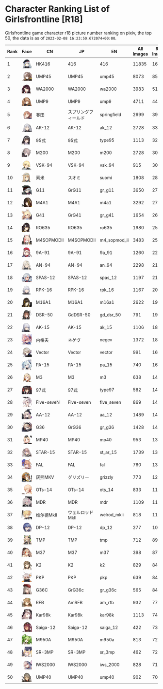 # Character Ranking List of Girlsfrontline [R18]

Girlsfrontline game character r18 picture number ranking on pixiv, the top 50, the data is as of `2023-02-08 16:23:50.672074+00:00`.

|   Rank | Face                                            | CN         | JP         | EN           |   All Images |   R18 Images |
|--------|-------------------------------------------------|------------|------------|--------------|--------------|--------------|
|      1 | ![416](./images/logo_416.png)                   | HK416      | 416        | 416          |        11835 |         1635 |
|      2 | ![ump45](./images/logo_ump45.png)               | UMP45      | UMP45      | ump45        |         8073 |          858 |
|      3 | ![wa2000](./images/logo_wa2000.png)             | WA2000     | WA2000     | wa2000       |         3983 |          515 |
|      4 | ![ump9](./images/logo_ump9.png)                 | UMP9       | UMP9       | ump9         |         4711 |          448 |
|      5 | ![springfield](./images/logo_springfield.png)   | 春田         | スプリングフィールド | springfield  |         2699 |          399 |
|      6 | ![ak_12](./images/logo_ak_12.png)               | AK-12      | AK-12      | ak_12        |         2728 |          335 |
|      7 | ![type95](./images/logo_type95.png)             | 95式        | 95式        | type95       |         1113 |          326 |
|      8 | ![m200](./images/logo_m200.png)                 | M200       | M200       | m200         |         2728 |          308 |
|      9 | ![vsk_94](./images/logo_vsk_94.png)             | VSK-94     | VSK-94     | vsk_94       |          915 |          303 |
|     10 | ![suomi](./images/logo_suomi.png)               | 索米         | スオミ        | suomi        |         1808 |          280 |
|     11 | ![gr_g11](./images/logo_gr_g11.png)             | G11        | GrG11      | gr_g11       |         3650 |          272 |
|     12 | ![m4a1](./images/logo_m4a1.png)                 | M4A1       | M4A1       | m4a1         |         3292 |          271 |
|     13 | ![gr_g41](./images/logo_gr_g41.png)             | G41        | GrG41      | gr_g41       |         1654 |          260 |
|     14 | ![ro635](./images/logo_ro635.png)               | RO635      | RO635      | ro635        |         1980 |          258 |
|     15 | ![m4_sopmod_ii](./images/logo_m4_sopmod_ii.png) | M4SOPMODII | M4SOPMODII | m4_sopmod_ii |         3483 |          254 |
|     16 | ![9a_91](./images/logo_9a_91.png)               | 9A-91      | 9A-91      | 9a_91        |         1260 |          224 |
|     17 | ![an_94](./images/logo_an_94.png)               | AN-94      | AN-94      | an_94        |         2298 |          214 |
|     18 | ![spas_12](./images/logo_spas_12.png)           | SPAS-12    | SPAS-12    | spas_12      |         1197 |          214 |
|     19 | ![rpk_16](./images/logo_rpk_16.png)             | RPK-16     | RPK-16     | rpk_16       |         1167 |          200 |
|     20 | ![m16a1](./images/logo_m16a1.png)               | M16A1      | M16A1      | m16a1        |         2622 |          198 |
|     21 | ![gd_dsr_50](./images/logo_gd_dsr_50.png)       | DSR-50     | GdDSR-50   | gd_dsr_50    |          791 |          195 |
|     22 | ![ak_15](./images/logo_ak_15.png)               | AK-15      | AK-15      | ak_15        |         1106 |          186 |
|     23 | ![negev](./images/logo_negev.png)               | 内格夫        | ネゲヴ        | negev        |         1372 |          183 |
|     24 | ![vector](./images/logo_vector.png)             | Vector     | Vector     | vector       |          991 |          166 |
|     25 | ![pa_15](./images/logo_pa_15.png)               | PA-15      | PA-15      | pa_15        |          740 |          161 |
|     26 | ![m3](./images/logo_m3.png)                     | M3         | M3         | m3           |          638 |          149 |
|     27 | ![type97](./images/logo_type97.png)             | 97式        | 97式        | type97       |          582 |          145 |
|     28 | ![five_seven](./images/logo_five_seven.png)     | Five-seveN | Five-seven | five_seven   |          869 |          144 |
|     29 | ![aa_12](./images/logo_aa_12.png)               | AA-12      | AA-12      | aa_12        |         1489 |          143 |
|     30 | ![gr_g36](./images/logo_gr_g36.png)             | G36        | GrG36      | gr_g36       |         1428 |          143 |
|     31 | ![mp40](./images/logo_mp40.png)                 | MP40       | MP40       | mp40         |          953 |          135 |
|     32 | ![st_ar_15](./images/logo_st_ar_15.png)         | STAR-15    | STAR-15    | st_ar_15     |         1739 |          133 |
|     33 | ![fal](./images/logo_fal.png)                   | FAL        | FAL        | fal          |          760 |          132 |
|     34 | ![grizzly](./images/logo_grizzly.png)           | 灰熊MKV      | グリズリー      | grizzly      |          773 |          128 |
|     35 | ![ots_14](./images/logo_ots_14.png)             | OTs-14     | OTs-14     | ots_14       |          833 |          113 |
|     36 | ![mdr](./images/logo_mdr.png)                   | MDR        | MDR        | mdr          |         1109 |          112 |
|     37 | ![welrod_mkii](./images/logo_welrod_mkii.png)   | 维尔德MkⅡ     | ウェルロッドMkII | welrod_mkii  |          818 |          111 |
|     38 | ![dp_12](./images/logo_dp_12.png)               | DP-12      | DP-12      | dp_12        |          277 |          101 |
|     39 | ![tmp](./images/logo_tmp.png)                   | TMP        | TMP        | tmp          |          712 |           89 |
|     40 | ![m37](./images/logo_m37.png)                   | M37        | M37        | m37          |          398 |           87 |
|     41 | ![k2](./images/logo_k2.png)                     | K2         | K2         | k2           |          829 |           84 |
|     42 | ![pkp](./images/logo_pkp.png)                   | PKP        | PKP        | pkp          |          639 |           84 |
|     43 | ![gr_g36c](./images/logo_gr_g36c.png)           | G36C       | GrG36c     | gr_g36c      |          565 |           84 |
|     44 | ![am_rfb](./images/logo_am_rfb.png)             | RFB        | AmRFB      | am_rfb       |          932 |           77 |
|     45 | ![kar98k](./images/logo_kar98k.png)             | Kar98k     | Kar98k     | kar98k       |         1113 |           74 |
|     46 | ![saiga_12](./images/logo_saiga_12.png)         | Saiga-12   | Saiga-12   | saiga_12     |          422 |           73 |
|     47 | ![m950a](./images/logo_m950a.png)               | M950A      | M950A      | m950a        |          813 |           72 |
|     48 | ![sr_3mp](./images/logo_sr_3mp.png)             | SR-3MP     | SR-3MP     | sr_3mp       |          462 |           72 |
|     49 | ![iws_2000](./images/logo_iws_2000.png)         | IWS2000    | IWS2000    | iws_2000     |          828 |           71 |
|     50 | ![ump40](./images/logo_ump40.png)               | UMP40      | UMP40      | ump40        |          902 |           70 |
